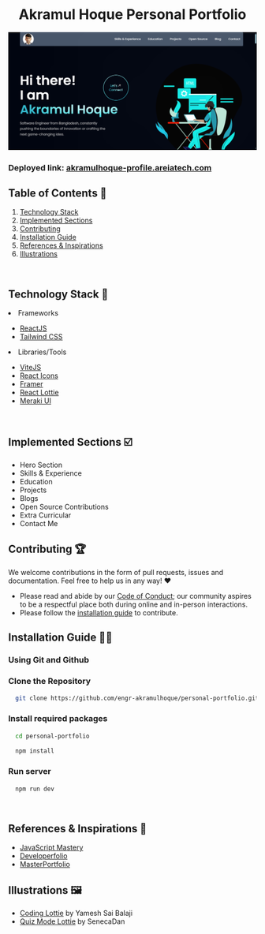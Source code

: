 <h1 align="center"> Akramul Hoque Personal Portfolio </h1>

<img width="945" alt="image" src="./src/assets/projects/portfolio.png">

### Deployed link: <a href="https://akramulhoque-profile.areiatech.com/" target="_blank">akramulhoque-profile.areiatech.com</a>

## Table of Contents 📁

1. [Technology Stack](#technology-stack-)
2. [Implemented Sections](#implemented-sections-%EF%B8%8F)
3. [Contributing](#contributing-)
4. [Installation Guide](#installation-guide-)
5. [References & Inspirations](#references--inspirations-)
6. [Illustrations](#illustrations-%EF%B8%8F)

<br>

## Technology Stack 🧰

<li>Frameworks</li>

- [ReactJS](https://reactjs.org/)
- [Tailwind CSS](https://tailwindcss.com/)

<li>Libraries/Tools</li>
    
- [ViteJS](https://vitejs.dev/)
- [React Icons](https://react-icons.github.io/react-icons")
- [Framer](https://www.framer.com/)
- [React Lottie](https://www.npmjs.com/package/react-lottie)
- [Meraki UI](https://merakiui.com/components/)

<br/>

## Implemented Sections ☑️

- Hero Section
- Skills & Experience
- Education
- Projects
- Blogs
- Open Source Contributions
- Extra Curricular
- Contact Me

## Contributing 🏆

We welcome contributions in the form of pull requests, issues and documentation. Feel free to help us in any way! ❤️

- Please read and abide by our [Code of Conduct](https://github.com/engr-akramulhoque/personal-portfolio/blob/master/CODE_OF_CONDUCT.md);
  our community aspires to be a respectful place both during online and in-person interactions.
- Please follow the [installation guide](https://github.com/engr-akramulhoque/personal-portfolio/tree/master?tab=readme-ov-file#installation-guide-) to contribute.

## Installation Guide 🧑‍💻

### Using Git and Github

### Clone the Repository

```bash
  git clone https://github.com/engr-akramulhoque/personal-portfolio.git
```

### Install required packages

```bash
  cd personal-portfolio
```

```bash
  npm install
```

### Run server

```bash
  npm run dev
```

<br/>

## References & Inspirations 👏

- [JavaScript Mastery](https://youtu.be/_oO4Qi5aVZs)
- [Developerfolio](https://developerfolio.js.org/)
- [MasterPortfolio](https://github.com/ashutosh1919/masterPortfolio)

## Illustrations 🖼️

- [Coding Lottie](https://lottiefiles.com/90189-coding) by Yamesh Sai Balaji
- [Quiz Mode Lottie](https://lottiefiles.com/92377-quiz-mode) by SenecaDan
